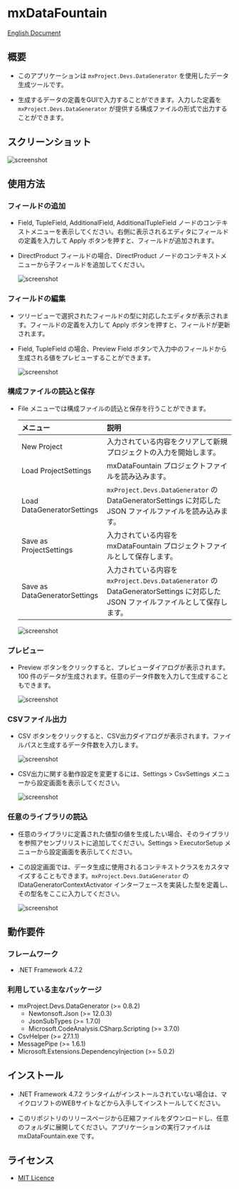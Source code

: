 # mxDataFountain

[English Document](Readme.md)

## 概要

* このアプリケーションは `mxProject.Devs.DataGenerator` を使用したデータ生成ツールです。

* 生成するデータの定義をGUIで入力することができます。入力した定義を `mxProject.Devs.DataGenerator` が提供する構成ファイルの形式で出力することができます。

## スクリーンショット

![screenshot](./document/screenshot.png)

## 使用方法

### フィールドの追加

* Field, TupleField, AdditionalField, AdditionalTupleField ノードのコンテキストメニューを表示してください。右側に表示されるエディタにフィールドの定義を入力して Apply ボタンを押すと、フィールドが追加されます。

* DirectProduct フィールドの場合、DirectProduct ノードのコンテキストメニューから子フィールドを追加してください。

  ![screenshot](./document/addfield.png)

### フィールドの編集

* ツリービューで選択されたフィールドの型に対応したエディタが表示されます。フィールドの定義を入力して Apply ボタンを押すと、フィールドが更新されます。

* Field, TupleField の場合、Preview Field ボタンで入力中のフィールドから生成される値をプレビューすることができます。

  ![screenshot](./document/editor.png)

### 構成ファイルの読込と保存

* File メニューでは構成ファイルの読込と保存を行うことができます。

  |メニュー|説明|
  |:--|:--|
  |New Project|入力されている内容をクリアして新規プロジェクトの入力を開始します。|
  |Load ProjectSettings|mxDataFountain プロジェクトファイルを読み込みます。|
  |Load DataGeneratorSettings|`mxProject.Devs.DataGenerator` の DataGeneratorSettings に対応した JSON ファイルファイルを読み込みます。|
  |Save as ProjectSettings|入力されている内容を mxDataFountain プロジェクトファイルとして保存します。|
  |Save as DataGeneratorSettings|入力されている内容を `mxProject.Devs.DataGenerator` の DataGeneratorSettings に対応した JSON ファイルファイルとして保存します。|

  ![screenshot](./document/file.png)

### プレビュー

* Preview ボタンをクリックすると、プレビューダイアログが表示されます。100 件のデータが生成されます。任意のデータ件数を入力して生成することもできます。

  ![screenshot](./document/preview.png)

### CSVファイル出力

* CSV ボタンをクリックすると、CSV出力ダイアログが表示されます。ファイルパスと生成するデータ件数を入力します。

  ![screenshot](./document/csvoutput.png)

* CSV出力に関する動作設定を変更するには、Settings > CsvSettings メニューから設定画面を表示してください。

  ![screenshot](./document/csvsettings.png)

### 任意のライブラリの読込

* 任意のライブラリに定義された値型の値を生成したい場合、そのライブラリを参照アセンブリリストに追加してください。Settings > ExecutorSetup メニューから設定画面を表示してください。

* この設定画面では、データ生成に使用されるコンテキストクラスをカスタマイズすることもできます。`mxProject.Devs.DataGenerator` の IDataGeneratorContextActivator インターフェースを実装した型を定義し、その型名をここに入力してください。

  ![screenshot](./document/executorsetup.png)

## 動作要件

### フレームワーク

* .NET Framework 4.7.2

### 利用している主なパッケージ

* mxProject.Devs.DataGenerator (>= 0.8.2)
  * Newtonsoft.Json (>= 12.0.3)
  * JsonSubTypes (>= 1.7.0)
  * Microsoft.CodeAnalysis.CSharp.Scripting (>= 3.7.0)
* CsvHelper (>= 27.1.1)
* MessagePipe (>= 1.6.1)
* Microsoft.Extensions.DependencyInjection (>= 5.0.2)

## インストール

* .NET Framework 4.7.2 ランタイムがインストールされていない場合は、マイクロソフトのWEBサイトなどから入手してインストールしてください。

* このリポジトリのリリースページから圧縮ファイルをダウンロードし、任意のフォルダに展開してください。アプリケーションの実行ファイルは mxDataFountain.exe です。

## ライセンス

* [MIT Licence](https://github.com/tcnksm/tool/blob/master/LICENCE)
